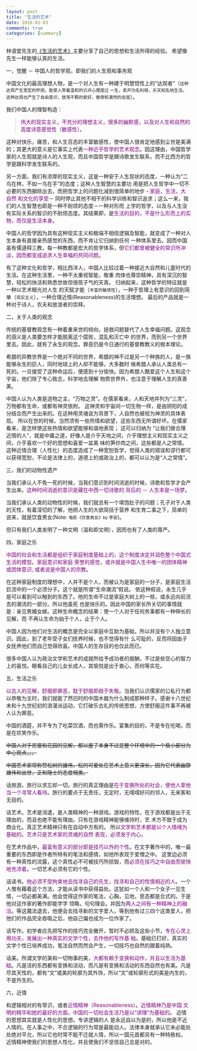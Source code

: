```yaml
---
layout: post
title: "生活的艺术"
date: 2016-01-03
comments: true
categories: [summary]
---
```

林语堂先生的[《生活的艺术》](http://book.douban.com/subject/1017626/)主要分享了自己的思想和生活所得的经验。 希望像先生一样能够认真的生活。

一，觉醒 － 中国人的哲学观，即我们的人生观和事务观

中国文化的最高理想人物，是一个对人生有一种建于明慧悟性上的“达观者”（<small>这种达观产生宽宏的怀抱，能使人带着温和的讥评心理度过
一生，丢开功名利禄，乐天知名地生活。这种达观也产生了自由意识，放荡不羁的爱好，傲骨和漠然的态度</small>）。

我们中国人的理智构造：
><font color="#800080">伟大的现实主义，不充分的理想主义，很多的幽默感，以及对人生和自然的高度诗意感觉性（敏感性）。</font>

这种对快乐，痛苦，和人生百态的丰富敏感性，使中国人很肯定地感到尘世是美满的；其更大的意义是它事实上代表<font color="#800080">一种近乎哲学的艺术观念</font>。因这理由，中国哲学家的人生观就是诗人的人生观，而且中国哲学是跟诗歌发生联系，而不比西方的哲学是跟科学发生联系的。

另一方面，我们有浓厚的现实主义，这是一种安于人生现状的态度，一种认为“二鸟在林，不如一鸟在手”的态度；这种人生智慧的主要功
用是把人生哲学中一切不必要的东西摒除出去，而把哲学上的问题化减到很简单的地步 - <font color="#800080">家庭，生活，大自然
和文化的享受</font>－ 同时停止其他不相干的科学训练和智识追求；这么一来，我们的人生智慧也即是一种不耐烦的态度－一种对形而
上学的哲学，以及与人生没有实际关系的智识的不耐烦态度。其结果即，是<font color="#800080">生活的目的，不是什么形而上的实物，而仅是生活本身</font>。

中国人的哲学因为具有这种现实主义和极端不相信逻辑及智能，就变成了一种对人生本身有直接亲热感觉的东西，而不肯让它归纳到任何
一种体系里去。因而中国虽有儒道释三教，每一种教都是宏大的哲学体系，但<font color="#800080">它们都曾被健全的常识所冲淡，因而都变成追求人生幸福的共同问题</font>。

有了这种文化和哲学，相比西洋人，中国人比较过着一种接近大自然和儿童时代的生活。在这种生活里，一种不太重视智能，敬重
肉体也尊崇精神，具有深沉的智慧，轻松的快活和熟悉世故但很孩子气的天真。 归纳起来，这种哲学的特征就是一种以艺术眼光对人生
的天赋才能（<small>丰富的敏感性</small>），一种于哲理上有意识的回到简单（<small>现实主义</small>），一种合理近情(Reasonableness)的生活理想。 最后的产品就是一种对于诗人，农夫和放浪者的崇拜。

二，关于人类的观念

传统的基督教观念有一种着重来世的倾向，拯救问题替代了人生幸福问题。这观念的涵义是人类要怎样才能脱离这个腐败，混乱和灭亡中
的世界，而到另一个世界里去。因此，就有了永生的观念。罪恶仍是今日通行的基督教教义的根本理论。

希腊的异教世界是一个绝对不同的世界，希腊的神不过是另一个种族的人，是一族能够永生的巨人，同时地球上的人却不能够。大多数时
候希腊人承认人类总有一死的。一旦接受了这种命运后，便感到十分愉快。因为希腊人酷爱这个人生和这个宇宙，他们除了专心致志，科学地去理解
物质世界外，也注意于理解人生的真善美。

中国人认为人类是造物之主，“万物之灵”。在儒家看来，人和天地并列为“三灵”，万物都有生命，或都有神灵依附。
这神灵和宇宙间一切生物一样，是由阴阳的成分结合而产生出来的。在这种用灵魂说为背景下，人自然也被视为神灵的具体表现。
所以在世的时候，当然须有一些热情和欲望，这些东西无所谓好坏。在儒家看来，是怎样使这些热情和欲望能够和谐地表现； 这可以归纳为
“让我们做合理近情的人”，就是中庸之道，好像人是介乎天地之间，介乎理想主义和现实主义之间，介乎喜欢一个好的思想和喜爱一盆美
味的笋炒肉之间，这些都是人之常情。这种近情合理（人性化）的态度造成了一种宽恕哲学，觉得人类的错误和谬行都可以获得宽恕，不论是法律上的，道德上的或政治上的，都可以认为是“人之常情”。

三，我们的动物性遗产

当我们承认人不免一死的时候，当我们意识到时间消逝的时候，诗歌和哲学才会产生出来。<font color="#800080">这种时间消逝的意识是藏在中西一切诗歌的
背后的 － 人生本是一场梦</font>。

当我们承认人类的动物性的时候，我们就总有一个填饱肚子的问题；孔子对于人类的天性，有着深切的了解，他把人生的大欲简括于营养
和生育二事之下，简单的说来，就是饮食男女(Note: <small>电影《饮食男女》by 李安</small>)。

但只有我们人类发明了一种文明（温和即文明），因而也有了人类的尊严。

四，家庭之乐

<font color="#800080">中国的社会和生活都是组织于家庭制度基础上的，这个制度决定并润色整个中国式生活的模型。家庭意识和家庭
荣誉的感觉，或许就是中国人生中唯一的团体精神或团体意识, 或者说是中国人的宗教</font>。

在这种家庭制度的理想中，人并不是个人，而被认为是家庭的一分子，是家庭生活巨流中的一个必须分子。这个就是所谓“生命潮流”假说。
依这种假说，永生几乎是可以看到可以触到的东西了。他的生命不过是家庭大树上的一枝，或永远向前流去的潮流的一部分。所以他虽死
也是快乐的。因此中国的家长所关切的事情就是：亲见男婚女嫁。这种生命概念的结果：使一个人对于任何务事都有一种伸长的见解，而
不再认生命为始于个人，止于个人。

中国人因为他们对生活的概念是完全以家庭中互助为基础，所以并没有个人独立意识。因此，到了老年受子女们抚养时候，也不觉得有什
么可耻的，反而将因由子女抚养他们而自己觉得欣喜。中国人的生存目的也仅此而已。

很多中国人认为政治文学和艺术的成就所给予成功者的报酬，不过是些空心的智力上的喜悦。眼看自己的儿女长成人，其愉悦是出于衷心，而何等实在。

五，生活之乐

<font color="#800080">以古人的见解，舒服即罪恶，耽于舒服即趋于失敬</font>。当我们认识儒家的公私行为都以恭敬为主时，我们就能了然旧时的中国木器为什么制成那种样子。感谢十八世纪末和十九世纪初的浪漫派运动，它打破乐古礼的传统思想，方使舒服这件事不再被人认为罪恶。

中国的酒筵，并不专为了吃菜饮酒，而也需作乐。宴集的目的，不是专在吃喝，而是在欢笑作乐。

~~中国人对于房屋和花园的见解，都以屋子本身不过是整个环境中的一个极小部分为中心观点。。。~~

~~中国艺术家常称赞松树的雄伟，松的可爱处在艺术上意义更深长，因为它代表幽静雄伟和出世，正和隐士的态度相类。~~

话旅游。旅行以求忘却一切。旅行的真正理由是<font color="#800080">在于变换所处的社会，使他人拿他当一个寻常人看待</font>。旅行的要点于无责任，无定时，无嚅嚅好问的邻人，无来客和无目的。

话艺术。艺术是消遣，是人类精神的一种游戏。游戏的特性，在于游戏都是出于无理由的，而且也绝不能有理由。只有在游戏精神能够维持时，艺
术方不致于成为商业化。真正艺术精神只有在自动中方有的。 所以<font color="#800080">文学和艺术都是以个人情绪为基础的。艺术只是艺术家的灵魂的自然
表现，必须发于内心。</font>

在艺术作品中，<font color="#800080">最富有意义的部分即是技巧以外的个性</font>。在文字著作中的，唯一最重要的东西即是作者所特有的笔法和感情，如他所表现于爱憎之中。 这里边必须有一种真性的流露，这个真性必不可被技巧所损毁，而<font color="#800080">必须在技巧之中自由而愉快地充沛着</font>。一切艺术必须有它的个性。

话读书。<font color="#800080">他必须不受拘束地去找寻自己的先生，找寻和自己的性情相近的人</font>。一个人惟有藉着这个方法，才能从读书中获得益处。这犹如一个人和一个女子一见生情，一切必都美满。他会觉得这作家的笔法，心胸，见地，思态都是合式的。于是他对这作家的著作即能字字
领略，句句理会。并因为<font color="#800080">两人之间有一种精神上的融洽</font>。等这魔法退去，他便会去找寻新的文字爱人，等到他有过三四个这类爱人，把他们的作品完全吞吸之后，他自己偏也成为一位作家了。

话写作。初学者应先把写作的技巧完全撇开，暂时不必顾及这些小节，<font color="#800080">专在心灵上用功夫，发展出一种真实的文学个性，去作他的写作基
础</font>。基础已打好，真实的文学个性已培养成功，笔法自然而然会产生，一切技巧也自然的跟着纯熟。

话美。所谓文学的美和一切物事的美，<font color="#800080">大都有赖于变换和动作，并且以生活为基础</font>。凡是活的东西都有变换和活动，而凡是有变换和活动的东西自然也有美。凡是尽其天性的，都有“文”或美的轮廓为其外饰，所以“文”或轮廓形式的美是内生的，不是外生的。

六，近情

和逻辑相对的有常识，或者<font color="#800080">近情精神（Reasonableness）</font>。<font color="#800080">近情精神乃是中国
文明的精华和她的最好的方面。中国的一切社会生活乃是以“讲理”为基础的</font>。 近情的思想其实就是人性化的思想。专讲逻辑的人
是永远自以为是的，所以他是不近人情的。在人事之中，不合逻辑的行为常是最能动人。法律本身就承认它未必能处处绝对平允，所以它也时常不能不迁就人情，所以一国元首都另有一种特赦权。 近情精神使我们的思想人性化，并且使我们不坚信自己总是对的。


